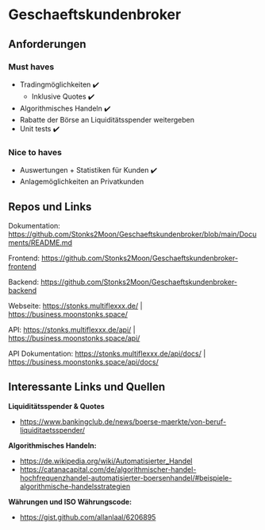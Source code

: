 # Geschaeftskundenbroker

## Anforderungen
### Must haves
- Tradingmöglichkeiten ✔️
  - Inklusive Quotes ✔️
- Algorithmisches Handeln ✔️
- Rabatte der Börse an Liquiditätsspender weitergeben
- Unit tests ✔️

### Nice to haves
- Auswertungen + Statistiken für Kunden ✔️
- Anlagemöglichkeiten an Privatkunden

## Repos und Links
Dokumentation: https://github.com/Stonks2Moon/Geschaeftskundenbroker/blob/main/Documents/README.md

Frontend: https://github.com/Stonks2Moon/Geschaeftskundenbroker-frontend

Backend: https://github.com/Stonks2Moon/Geschaeftskundenbroker-backend

Webseite: https://stonks.multiflexxx.de/ | https://business.moonstonks.space/ 

API: https://stonks.multiflexxx.de/api/ | https://business.moonstonks.space/api/

API Dokumentation: https://stonks.multiflexxx.de/api/docs/ | https://business.moonstonks.space/api/docs/


## Interessante Links und Quellen
<b>Liquiditätsspender & Quotes</b>
- https://www.bankingclub.de/news/boerse-maerkte/von-beruf-liquiditaetsspender/

<b>Algorithmisches Handeln:</b>

- https://de.wikipedia.org/wiki/Automatisierter_Handel
- https://catanacapital.com/de/algorithmischer-handel-hochfrequenzhandel-automatisierter-boersenhandel/#beispiele-algorithmische-handelsstrategien

<b>Währungen und ISO Währungscode:</b>
- https://gist.github.com/allanlaal/6206895
